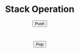 
<html>
<body>
<title> Stack Operation </title>
<center>
<h1>Stack Operation </h1>

<button onclick="myFunction()">Push</button>

<p></p> <br>


<button onclick="myFunction1()">Pop</button><br>
<br>

<p id="demo"></p>

<p id="demo"></p>

<script>
var fruits = ["Banana", "Orange", "Apple", "Mango"];
document.getElementById("demo").innerHTML = fruits;

function myFunction() {
  fruits.push("Jackfruit");
  document.getElementById("demo").innerHTML = fruits;
}
</script>



<script>
var fruits = ["Banana", "Orange", "Apple", "Mango"]
document.getElementById("demo").innerHTML = fruits;

function myFunction1() {
  fruits.pop();
document.getElementById("demo").innerHTML = fruits;
}
</script>
</center>
</body>
</html>



